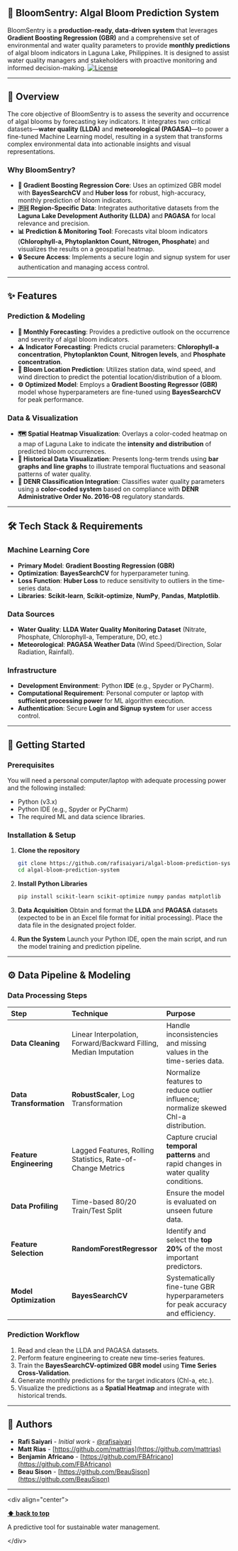 ## 🔬 BloomSentry: Algal Bloom Prediction System

BloomSentry is a **production-ready, data-driven system** that leverages **Gradient Boosting Regression (GBR)** and a comprehensive set of environmental and water quality parameters to provide **monthly predictions** of algal bloom indicators in Laguna Lake, Philippines. It is designed to assist water quality managers and stakeholders with proactive monitoring and informed decision-making.
[![License](https://img.shields.io/badge/license-MIT-blue.svg)](LICENSE)

-----

## 📖 Overview

The core objective of BloomSentry is to assess the severity and occurrence of algal blooms by forecasting key indicators. It integrates two critical datasets—**water quality (LLDA)** and **meteorological (PAGASA)**—to power a fine-tuned Machine Learning model, resulting in a system that transforms complex environmental data into actionable insights and visual representations.

### Why BloomSentry?

  - **🧠 Gradient Boosting Regression Core**: Uses an optimized GBR model with **BayesSearchCV** and **Huber loss** for robust, high-accuracy, monthly prediction of bloom indicators.
  - **🇵🇭 Region-Specific Data**: Integrates authoritative datasets from the **Laguna Lake Development Authority (LLDA)** and **PAGASA** for local relevance and precision.
  - **📊 Prediction & Monitoring Tool**: Forecasts vital bloom indicators (**Chlorophyll-a, Phytoplankton Count, Nitrogen, Phosphate**) and visualizes the results on a geospatial heatmap.
  - **🔒 Secure Access**: Implements a secure login and signup system for user authentication and managing access control.

-----

## ✨ Features

### Prediction & Modeling

  - **📅 Monthly Forecasting**: Provides a predictive outlook on the occurrence and severity of algal bloom indicators.
  - **⚠️ Indicator Forecasting**: Predicts crucial parameters: **Chlorophyll-a concentration**, **Phytoplankton Count**, **Nitrogen levels**, and **Phosphate concentration**.
  - **📍 Bloom Location Prediction**: Utilizes station data, wind speed, and wind direction to predict the potential location/distribution of a bloom.
  - **⚙️ Optimized Model**: Employs a **Gradient Boosting Regressor (GBR)** model whose hyperparameters are fine-tuned using **BayesSearchCV** for peak performance.

### Data & Visualization

  - **🗺️ Spatial Heatmap Visualization**: Overlays a color-coded heatmap on a map of Laguna Lake to indicate the **intensity and distribution** of predicted bloom occurrences.
  - **📜 Historical Data Visualization**: Presents long-term trends using **bar graphs and line graphs** to illustrate temporal fluctuations and seasonal patterns of water quality.
  - **🚦 DENR Classification Integration**: Classifies water quality parameters using a **color-coded system** based on compliance with **DENR Administrative Order No. 2016-08** regulatory standards.

-----

## 🛠️ Tech Stack & Requirements

### Machine Learning Core

  - **Primary Model**: **Gradient Boosting Regression (GBR)**
  - **Optimization**: **BayesSearchCV** for hyperparameter tuning.
  - **Loss Function**: **Huber Loss** to reduce sensitivity to outliers in the time-series data.
  - **Libraries**: **Scikit-learn**, **Scikit-optimize**, **NumPy**, **Pandas**, **Matplotlib**.

### Data Sources

  - **Water Quality**: **LLDA Water Quality Monitoring Dataset** (Nitrate, Phosphate, Chlorophyll-a, Temperature, DO, etc.)
  - **Meteorological**: **PAGASA Weather Data** (Wind Speed/Direction, Solar Radiation, Rainfall).

### Infrastructure

  - **Development Environment**: Python **IDE** (e.g., Spyder or PyCharm).
  - **Computational Requirement**: Personal computer or laptop with **sufficient processing power** for ML algorithm execution.
  - **Authentication**: Secure **Login and Signup system** for user access control.

-----

## 🚀 Getting Started

### Prerequisites

You will need a personal computer/laptop with adequate processing power and the following installed:

  - Python (v3.x)
  - Python IDE (e.g., Spyder or PyCharm)
  - The required ML and data science libraries.

### Installation & Setup

1.  **Clone the repository**

    ```bash
    git clone https://github.com/rafisaiyari/algal-bloom-prediction-system.git
    cd algal-bloom-prediction-system
    ```

2.  **Install Python Libraries**

    ```bash
    pip install scikit-learn scikit-optimize numpy pandas matplotlib
    ```

3.  **Data Acquisition**
    Obtain and format the **LLDA** and **PAGASA** datasets (expected to be in an Excel file format for initial processing). Place the data file in the designated project folder.

4.  **Run the System**
    Launch your Python IDE, open the main script, and run the model training and prediction pipeline.

-----

## ⚙️ Data Pipeline & Modeling

### Data Processing Steps

| Step | Technique | Purpose |
| :--- | :--- | :--- |
| **Data Cleaning** | Linear Interpolation, Forward/Backward Filling, Median Imputation | Handle inconsistencies and missing values in the time-series data. |
| **Data Transformation** | **RobustScaler**, Log Transformation | Normalize features to reduce outlier influence; normalize skewed Chl-a distribution. |
| **Feature Engineering** | Lagged Features, Rolling Statistics, Rate-of-Change Metrics | Capture crucial **temporal patterns** and rapid changes in water quality conditions. |
| **Data Profiling** | Time-based 80/20 Train/Test Split | Ensure the model is evaluated on unseen future data. |
| **Feature Selection** | **RandomForestRegressor** | Identify and select the **top 20%** of the most important predictors. |
| **Model Optimization** | **BayesSearchCV** | Systematically fine-tune GBR hyperparameters for peak accuracy and efficiency. |

### Prediction Workflow

1.  Read and clean the LLDA and PAGASA datasets.
2.  Perform feature engineering to create new time-series features.
3.  Train the **BayesSearchCV-optimized GBR model** using **Time Series Cross-Validation**.
4.  Generate monthly predictions for the target indicators (Chl-a, etc.).
5.  Visualize the predictions as a **Spatial Heatmap** and integrate with historical trends.

-----

## 👥 Authors

- **Rafi Saiyari** - *Initial work* - [@rafisaiyari](https://github.com/rafisaiyari)
- **Matt Rias** - [https://github.com/mattrias](https://github.com/mattrias)
- **Benjamin Africano** - [https://github.com/FBAfricano](https://github.com/FBAfricano)
- **Beau Sison** - [https://github.com/BeauSison](https://github.com/BeauSison)

-----

\<div align="center"\>

**[⬆ back to top](#bloomsentry-algal-bloom-prediction-system)**

A predictive tool for sustainable water management.

\</div\>
